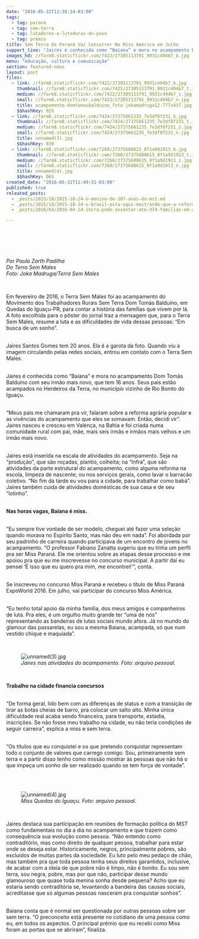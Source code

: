 ```yaml
---
date: "2016-05-31T11:38:14-03:00"
tags:
  - tag: paraná
  - tag: sem-terra
  - tag: lutadores-e-lutadoras-do-povo
  - tag: prêmio
title: Sem Terra Do Paraná Vai Concorrer No Miss América em Julho
support_line: "Jaires é conhecida como “Baiana” e mora no acampamento Dom Tomás Balduíno com seu irmão mais novo, que tem 16 anos. Seus pais estão acampados no Herdeiros da Terra, no município vizinho de Rio Bonito do Iguaçu."
images_hd: //farm8.staticflickr.com/7422/27305113791_9931c494b7_b.jpg
menu: "educação, cultura e comunicação"
section: featured-news
layout: post
files:
  - link: //farm8.staticflickr.com/7422/27305113791_9931c494b7_b.jpg
    thumbnail: //farm8.staticflickr.com/7422/27305113791_9931c494b7_t.jpg
    medium: //farm8.staticflickr.com/7422/27305113791_9931c494b7_z.jpg
    small: //farm8.staticflickr.com/7422/27305113791_9931c494b7_n.jpg
    title: acampamento-domtomasbalduino_foto-jokamadruga12-777x437.jpg
    $$hashKey: 02X
  - link: //farm8.staticflickr.com/7424/27375661235_7e3df8f231_b.jpg
    thumbnail: //farm8.staticflickr.com/7424/27375661235_7e3df8f231_t.jpg
    medium: //farm8.staticflickr.com/7424/27375661235_7e3df8f231_z.jpg
    small: //farm8.staticflickr.com/7424/27375661235_7e3df8f231_n.jpg
    title: unnamed(3).jpg
    $$hashKey: 039
  - link: //farm8.staticflickr.com/7260/27375680615_0f1a9d1913_b.jpg
    thumbnail: //farm8.staticflickr.com/7260/27375680615_0f1a9d1913_t.jpg
    medium: //farm8.staticflickr.com/7260/27375680615_0f1a9d1913_z.jpg
    small: //farm8.staticflickr.com/7260/27375680615_0f1a9d1913_n.jpg
    title: unnamed(4).jpg
    $$hashKey: 06S
created_date: "2016-05-31T11:49:31-03:00"
published: true
releated_posts:
  - _posts/2015/10/2015-10-24-o-menino-de-107-anos-do-mst.md
  - _posts/2015/10/2015-10-24-o-brasil-esta-aqui-mostrando-que-a-reforma-agraria-da-certo.md
  - _posts/2016/04/2016-04-14-incra-pode-assentar-ate-374-familias-em-area-de-conflito-agrario-no-parana.md

---
```

<p><br />
&nbsp;</p>

<p>&nbsp;</p>

<p><em>Por Paula Zarth Padilha<br />
Do Terra Sem Males<br />
Foto: Joka Madruga/Terra Sem Males</em></p>

<p>&nbsp;</p>

<p>Em fevereiro de 2016, o Terra Sem Males foi ao acampamento do Movimento dos Trabalhadores Rurais Sem Terra Dom Tom&aacute;s Baldu&iacute;no, em Quedas do Igua&ccedil;u-PR, para contar a hist&oacute;ria das fam&iacute;lias que vivem por l&aacute;. A foto escolhida para o p&ocirc;ster do jornal traz a mensagem que, para o Terra Sem Males, resume a luta e as dificuldades de vida dessas pessoas: &ldquo;Em busca de um sonho&rdquo;.</p>

<p><br />
Jaires Santos Gomes tem 20 anos. Ela &eacute; a garota da foto. Quando viu a imagem circulando pelas redes sociais, entrou em contato com o Terra Sem Males.</p>

<p><br />
Jaires &eacute; conhecida como &ldquo;Baiana&rdquo; e mora no acampamento Dom Tom&aacute;s Baldu&iacute;no com seu irm&atilde;o mais novo, que tem 16 anos. Seus pais est&atilde;o acampados no Herdeiros da Terra, no munic&iacute;pio vizinho de Rio Bonito do Igua&ccedil;u.</p>

<p><br />
&ldquo;Meus pais me chamaram pra vir, falaram sobre a reforma agr&aacute;ria popular e as viv&ecirc;ncias do acampamento que eles se somavam. Ent&atilde;o, decidi vir&rdquo;. Jaires nasceu e cresceu em Valen&ccedil;a, na Bahia e foi criada numa comunidade rural com pai, m&atilde;e, mais seis irm&atilde;s e irm&atilde;os mais velhos e um irm&atilde;o mais novo.</p>

<p><br />
Jaires est&aacute; inserida na escala de atividades do acampamento. Seja na &ldquo;produ&ccedil;&atilde;o&rdquo;, que s&atilde;o ro&ccedil;adas, plantio, colheita; na &ldquo;Infra&rdquo;, que s&atilde;o atividades da parte estrutural do acampamento, como alguma reforma na escola, limpeza de nascente; ou nos servi&ccedil;os gerais, como lavar o barrac&atilde;o coletivo. &ldquo;No fim da tarde eu vou para a cidade, para trabalhar como bab&aacute;&rdquo;. Jaires tamb&eacute;m cuida de atividades dom&eacute;sticas de sua casa e de seu &ldquo;lotinho&rdquo;.</p>

<p><br />
<strong>Nas horas vagas, Baiana &eacute; miss.</strong></p>

<p><br />
&ldquo;Eu sempre tive vontade de ser modelo, cheguei at&eacute; fazer uma sele&ccedil;&atilde;o quando morava no Esp&iacute;rito Santo, mas n&atilde;o deu em nada&rdquo;. Foi abordada por seu padrinho de carreira quando participava de um encontro de jovens no acampamento. &ldquo;O professor Fabiano Zanatta sugeriu que eu tinha um perfil pra ser Miss Paran&aacute;. Ele me orientou sobre as etapas desse processo e me apoiou pra que eu me inscrevesse no concurso municipal. A partir da&iacute; eu pensei &lsquo;&Eacute; isso que eu quero pra mim, me encontrei!&rsquo;&rdquo;, conta.</p>

<p><br />
Se inscreveu no concurso Miss Paran&aacute; e recebeu o t&iacute;tulo de Miss Paran&aacute; ExpoWorld 2016. Em julho, vai participar do concurso Miss Am&eacute;rica.</p>

<p><br />
&ldquo;Eu tenho total apoio da minha fam&iacute;lia, dos meus amigos e companheiros de luta. Pra eles, &eacute; um orgulho muito grande ter &ldquo;uma de n&oacute;s&rdquo; representando as bandeiras de lutas sociais mundo afora. J&aacute; no mundo do glamour das passarelas, eu sou a mesma Baiana, acampada, s&oacute; que num vestido chique e maquiada&rdquo;.</p>

<p>&nbsp;</p>

<figure class="image"><img alt="unnamed(3).jpg" src="//farm8.staticflickr.com/7424/27375661235_7e3df8f231_b.jpg" />
<figcaption><em>Jaires nas atividades do acampamento. Foto: arquivo pessoal.</em></figcaption>
</figure>

<p>&nbsp;</p>

<p><strong>Trabalho na cidade financia concursos</strong></p>

<p><br />
&ldquo;De forma geral, lido bem com as diferen&ccedil;as de status e com a transi&ccedil;&atilde;o de tirar as botas cheias de barro, pra colocar um salto alto. Minha &uacute;nica dificuldade real acaba sendo financeira, para transporte, estadia, inscri&ccedil;&otilde;es. Se n&atilde;o fosse meu trabalho na cidade, eu n&atilde;o teria condi&ccedil;&otilde;es de seguir carreira&rdquo;, explica a miss e sem terra.</p>

<p><br />
&ldquo;Os t&iacute;tulos que eu conquistei e os que pretendo conquistar representam todo o conjunto de valores que carrego comigo. Sou, primeiramente sem terra e a partir disso tenho como miss&atilde;o mostrar &agrave;s pessoas que n&atilde;o h&aacute; o que impe&ccedil;a um sonho de ser realizado quando se tem for&ccedil;a de vontade&rdquo;.</p>

<p><br />
&nbsp;</p>

<figure class="image"><img alt="unnamed(4).jpg" src="//farm8.staticflickr.com/7260/27375680615_0f1a9d1913_b.jpg" />
<figcaption><em>Miss Quedas do Igua&ccedil;u. Foto: arquivo pessoal.</em></figcaption>
</figure>

<p>&nbsp;</p>

<p>Jaires destaca sua participa&ccedil;&atilde;o em reuni&otilde;es de forma&ccedil;&atilde;o pol&iacute;tica do MST como fundamentais no dia a dia no acampamento e que trazem como consequ&ecirc;ncia sua evolu&ccedil;&atilde;o como pessoa. &ldquo;N&atilde;o entendo como contradit&oacute;rio, mas como direito de qualquer pessoa, trabalhar para estar onde se deseja estar. Historicamente, negros, principalmente pobres, s&atilde;o exclu&iacute;dos de muitas partes da sociedade. Eu luto pelo meu peda&ccedil;o de ch&atilde;o, mas tamb&eacute;m pra que toda pessoa tenha seus direitos garantidos, inclusive, de acabar com a ideia de que pobre n&atilde;o &eacute; limpo, n&atilde;o &eacute; bonito. Eu sou sem terra, sou negra, pobre, mas por que n&atilde;o, participar desse mundo glamouroso que quase toda menina sonha desde pequena? Acho que eu estaria sendo contradit&oacute;ria se, levantando a bandeira das causas sociais, acreditasse que s&oacute; algumas pessoas nasceram pra conquistar sonhos&rdquo;.</p>

<p><br />
Baiana conta que &eacute; normal ser questionada por outras pessoas sobre ser sem terra. &ldquo;O preconceito est&aacute; presente no cotidiano de uma pessoa como eu, em todos os aspectos. O principal pr&ecirc;mio que eu recebi como Miss foram as portas que se abriram&rdquo;, finaliza.</p>
